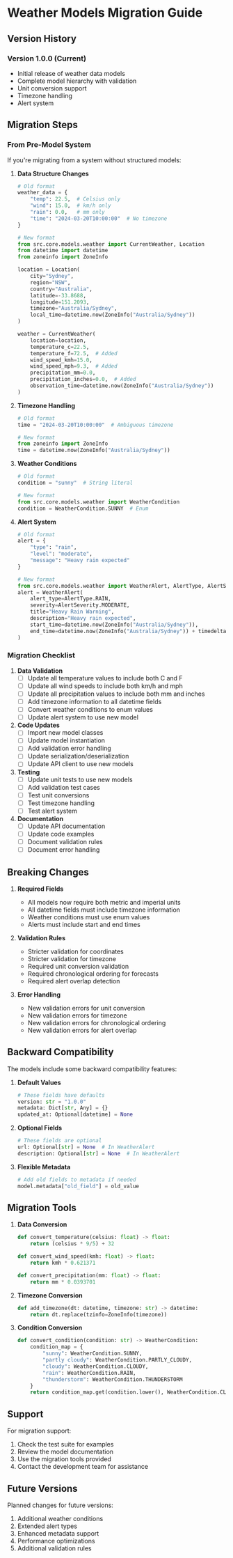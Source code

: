# Weather Models Migration Guide

## Version History

### Version 1.0.0 (Current)
- Initial release of weather data models
- Complete model hierarchy with validation
- Unit conversion support
- Timezone handling
- Alert system

## Migration Steps

### From Pre-Model System

If you're migrating from a system without structured models:

1. **Data Structure Changes**
   ```python
   # Old format
   weather_data = {
       "temp": 22.5,  # Celsius only
       "wind": 15.0,  # km/h only
       "rain": 0.0,   # mm only
       "time": "2024-03-20T10:00:00"  # No timezone
   }

   # New format
   from src.core.models.weather import CurrentWeather, Location
   from datetime import datetime
   from zoneinfo import ZoneInfo

   location = Location(
       city="Sydney",
       region="NSW",
       country="Australia",
       latitude=-33.8688,
       longitude=151.2093,
       timezone="Australia/Sydney",
       local_time=datetime.now(ZoneInfo("Australia/Sydney"))
   )

   weather = CurrentWeather(
       location=location,
       temperature_c=22.5,
       temperature_f=72.5,  # Added
       wind_speed_kmh=15.0,
       wind_speed_mph=9.3,  # Added
       precipitation_mm=0.0,
       precipitation_inches=0.0,  # Added
       observation_time=datetime.now(ZoneInfo("Australia/Sydney"))
   )
   ```

2. **Timezone Handling**
   ```python
   # Old format
   time = "2024-03-20T10:00:00"  # Ambiguous timezone

   # New format
   from zoneinfo import ZoneInfo
   time = datetime.now(ZoneInfo("Australia/Sydney"))
   ```

3. **Weather Conditions**
   ```python
   # Old format
   condition = "sunny"  # String literal

   # New format
   from src.core.models.weather import WeatherCondition
   condition = WeatherCondition.SUNNY  # Enum
   ```

4. **Alert System**
   ```python
   # Old format
   alert = {
       "type": "rain",
       "level": "moderate",
       "message": "Heavy rain expected"
   }

   # New format
   from src.core.models.weather import WeatherAlert, AlertType, AlertSeverity
   alert = WeatherAlert(
       alert_type=AlertType.RAIN,
       severity=AlertSeverity.MODERATE,
       title="Heavy Rain Warning",
       description="Heavy rain expected",
       start_time=datetime.now(ZoneInfo("Australia/Sydney")),
       end_time=datetime.now(ZoneInfo("Australia/Sydney")) + timedelta(hours=24)
   )
   ```

### Migration Checklist

1. **Data Validation**
   - [ ] Update all temperature values to include both C and F
   - [ ] Update all wind speeds to include both km/h and mph
   - [ ] Update all precipitation values to include both mm and inches
   - [ ] Add timezone information to all datetime fields
   - [ ] Convert weather conditions to enum values
   - [ ] Update alert system to use new model

2. **Code Updates**
   - [ ] Import new model classes
   - [ ] Update model instantiation
   - [ ] Add validation error handling
   - [ ] Update serialization/deserialization
   - [ ] Update API client to use new models

3. **Testing**
   - [ ] Update unit tests to use new models
   - [ ] Add validation test cases
   - [ ] Test unit conversions
   - [ ] Test timezone handling
   - [ ] Test alert system

4. **Documentation**
   - [ ] Update API documentation
   - [ ] Update code examples
   - [ ] Document validation rules
   - [ ] Document error handling

## Breaking Changes

1. **Required Fields**
   - All models now require both metric and imperial units
   - All datetime fields must include timezone information
   - Weather conditions must use enum values
   - Alerts must include start and end times

2. **Validation Rules**
   - Stricter validation for coordinates
   - Stricter validation for timezone
   - Required unit conversion validation
   - Required chronological ordering for forecasts
   - Required alert overlap detection

3. **Error Handling**
   - New validation errors for unit conversion
   - New validation errors for timezone
   - New validation errors for chronological ordering
   - New validation errors for alert overlap

## Backward Compatibility

The models include some backward compatibility features:

1. **Default Values**
   ```python
   # These fields have defaults
   version: str = "1.0.0"
   metadata: Dict[str, Any] = {}
   updated_at: Optional[datetime] = None
   ```

2. **Optional Fields**
   ```python
   # These fields are optional
   url: Optional[str] = None  # In WeatherAlert
   description: Optional[str] = None  # In WeatherAlert
   ```

3. **Flexible Metadata**
   ```python
   # Add old fields to metadata if needed
   model.metadata["old_field"] = old_value
   ```

## Migration Tools

1. **Data Conversion**
   ```python
   def convert_temperature(celsius: float) -> float:
       return (celsius * 9/5) + 32

   def convert_wind_speed(kmh: float) -> float:
       return kmh * 0.621371

   def convert_precipitation(mm: float) -> float:
       return mm * 0.0393701
   ```

2. **Timezone Conversion**
   ```python
   def add_timezone(dt: datetime, timezone: str) -> datetime:
       return dt.replace(tzinfo=ZoneInfo(timezone))
   ```

3. **Condition Conversion**
   ```python
   def convert_condition(condition: str) -> WeatherCondition:
       condition_map = {
           "sunny": WeatherCondition.SUNNY,
           "partly cloudy": WeatherCondition.PARTLY_CLOUDY,
           "cloudy": WeatherCondition.CLOUDY,
           "rain": WeatherCondition.RAIN,
           "thunderstorm": WeatherCondition.THUNDERSTORM
       }
       return condition_map.get(condition.lower(), WeatherCondition.CLOUDY)
   ```

## Support

For migration support:
1. Check the test suite for examples
2. Review the model documentation
3. Use the migration tools provided
4. Contact the development team for assistance

## Future Versions

Planned changes for future versions:
1. Additional weather conditions
2. Extended alert types
3. Enhanced metadata support
4. Performance optimizations
5. Additional validation rules 
